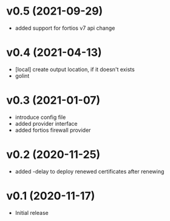 # v0.5 (2021-09-29)

- added support for fortios v7 api change

# v0.4 (2021-04-13)

- [local] create output location, if it doesn't exists
- golint

# v0.3 (2021-01-07)

- introduce config file
- added provider interface
- added fortios firewall provider

# v0.2 (2020-11-25)

- added -delay to deploy renewed certificates <days> after renewing

# v0.1 (2020-11-17)

- Initial release
